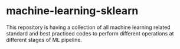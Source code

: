 # machine-learning-sklearn
This repository is having a collection of all machine learning related standard and best practiced codes to perform different operations at different stages of ML pipeline.
